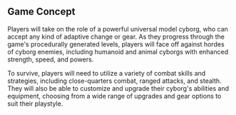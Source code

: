 ## Game Concept

Players will take on the role of a powerful universal model cyborg, who can accept any kind of adaptive change or gear. As they progress through the game's procedurally generated levels, players will face off against hordes of cyborg enemies, including humanoid and animal cyborgs with enhanced strength, speed, and powers.

To survive, players will need to utilize a variety of combat skills and strategies, including close-quarters combat, ranged attacks, and stealth. They will also be able to customize and upgrade their cyborg's abilities and equipment, choosing from a wide range of upgrades and gear options to suit their playstyle.

